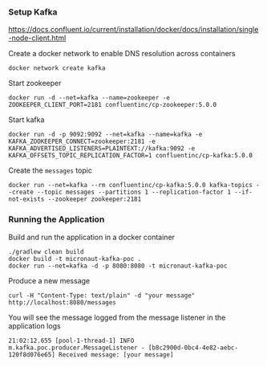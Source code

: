 ### Setup Kafka

https://docs.confluent.io/current/installation/docker/docs/installation/single-node-client.html

Create a docker network to enable DNS resolution across containers
```
docker network create kafka
```

Start zookeeper
```
docker run -d --net=kafka --name=zookeeper -e ZOOKEEPER_CLIENT_PORT=2181 confluentinc/cp-zookeeper:5.0.0
```

Start kafka
```
docker run -d -p 9092:9092 --net=kafka --name=kafka -e KAFKA_ZOOKEEPER_CONNECT=zookeeper:2181 -e KAFKA_ADVERTISED_LISTENERS=PLAINTEXT://kafka:9092 -e KAFKA_OFFSETS_TOPIC_REPLICATION_FACTOR=1 confluentinc/cp-kafka:5.0.0
```

Create the `messages` topic
```
docker run --net=kafka --rm confluentinc/cp-kafka:5.0.0 kafka-topics --create --topic messages --partitions 1 --replication-factor 1 --if-not-exists --zookeeper zookeeper:2181
```

### Running the Application

Build and run the application in a docker container
```
./gradlew clean build
docker build -t micronaut-kafka-poc .
docker run --net=kafka -d -p 8080:8080 -t micronaut-kafka-poc
```

Produce a new message
```
curl -H "Content-Type: text/plain" -d "your message" http://localhost:8080/messages
```

You will see the message logged from the message listener in the application logs
```
21:02:12.655 [pool-1-thread-1] INFO  m.kafka.poc.producer.MessageListener - [b8c2900d-0bc4-4e82-aebc-120f8d076e65] Received message: [your message]
```